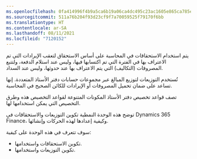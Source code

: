 ```yaml
---
ms.openlocfilehash: 0fa414996f4b9a5ca6b19a06ca4dc495c23ac1605e865ca785e5287c317d689b
ms.sourcegitcommit: 511a76b204f93d23cf9f7a70059525f79170f6bb
ms.translationtype: HT
ms.contentlocale: ar-SA
ms.lasthandoff: 08/11/2021
ms.locfileid: "7120152"
---
```

يتم استخدام الاستحقاقات في المحاسبة على أساس الاستحقاق لتعقب الإيرادات التي تم الاعتراف بها في الفترة التي تم اكتسابها فيها، وليس عند استلام الدفعة، ولتتبع المصروفات (التكاليف) التي يتم الاعتراف بها عند حدوثها، وليس عند السداد.
 
تُستخدم التوزيعات لتوزيع المبالغ عبر مجموعات حسابات دفتر الأستاذ المتعددة. إنها تساعد على ضمان تحميل المصروفات أو الإيرادات للكائن الصحيح في المحاسبة.

تصف قواعد تخصيص دفتر الأستاذ المكونات المتنوعة لقواعد التخصيص هذه وطرق التخصيص التي يمكن استخدامها لها.

توضح هذه الوحدة النمطية تكوين التوزيعات والاستحقاقات في Dynamics 365 Finance، وكيفية إعدادها لهذه الحركات وإنشائها.

سوف تتعرف في هذه الوحدة على كيفية:

- تكوين الاستحقاقات واستخدامها.
- تكوين التوزيعات واستخدامها.
